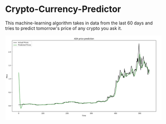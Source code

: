 # Crypto-Currency-Predictor
This machine-learning algorithm takes in data from the last 60 days and tries to predict tomorrow's price of any crypto you ask it.

<img src="result.png" />
